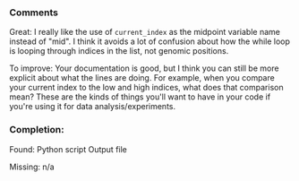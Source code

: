 ### Comments

Great: I really like the use of `current_index` as the midpoint variable name instead of "mid". I think it avoids a lot of confusion about how the while loop is looping through indices in the list, not genomic positions.

To improve: Your documentation is good, but I think you can still be more explicit about what the lines are doing. For example, when you compare your current index to the low and high indices, what does that comparison mean? These are the kinds of things you'll want to have in your code if you're using it for data analysis/experiments.

### Completion:

Found:
Python script
Output file

Missing:
n/a
